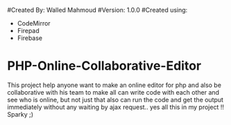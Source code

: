 #Created By: Walled Mahmoud 
#Version: 1.0.0
#Created using:
- CodeMirror
- Firepad
- Firebase

# PHP-Online-Collaborative-Editor
This project help anyone want to make an online editor for php and also be collaborative with his team to make all can write code with each other and see who is online, but not just that also can run the code and get the output immediately without any waiting by ajax request.. yes all this in my project !! Sparky ;) 
